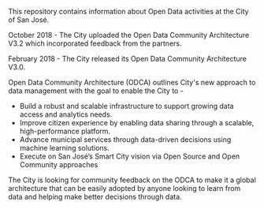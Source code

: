 This repository contains information about Open Data activities at the City of San José.

October 2018 - The City uploaded the Open Data Community Architecture V3.2 which incorporated feedback from the partners. 

February 2018 - The City released its Open Data Community Architecture V3.0. 

Open Data Community Architecture (ODCA) outlines City's new approach to data management with the goal to enable the City to - 
-	Build a robust and scalable infrastructure to support growing data access and analytics needs.
- Improve citizen experience by enabling data sharing through a scalable, high-performance platform.
- Advance municipal services through data-driven decisions using machine learning solutions.
- Execute on San José’s Smart City vision via Open Source and Open Community approaches

The City is looking for community feedback on the ODCA to make it a global architecture that can be easily adopted by anyone looking to learn from data and helping make better decisions through data.   
